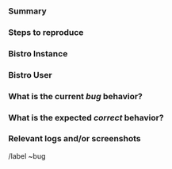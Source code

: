 <!---
Please read this!

Before opening a new issue, make sure to search for keywords in the issues
filtered by the "bug" label:

- https://gitlab.alembiq.net/larp/bistro/-/issues?scope=all&utf8=%E2%9C%93&state=opened&label_name[]=Bug

and verify the issue you're about to submit isn't a duplicate.
--->

### Summary

<!-- Summarize the bug encountered concisely. -->

### Steps to reproduce

<!-- Describe how one can reproduce the issue - this is very important. Please use an ordered list. -->

### Bistro Instance

<!-- Specify on which instance of Bistro did the bug occured - copy link. -->

### Bistro User

<!-- Under which user did you noticed the issue (login name). -->

### What is the current *bug* behavior?

<!-- Describe what actually happens. -->

### What is the expected *correct* behavior?

<!-- Describe what you should see instead. -->

### Relevant logs and/or screenshots

<!-- Paste any relevant logs - please use code blocks (```) to format console output, logs, and code
 as it's tough to read otherwise. -->

/label ~bug

